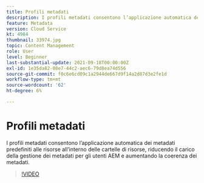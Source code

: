 ```yaml
---
title: Profili metadati
description: I profili metadati consentono l’applicazione automatica dei metadati predefiniti alle risorse all’interno delle cartelle di risorse, riducendo il carico della gestione dei metadati per gli utenti AEM e aumentando la coerenza dei metadati.
feature: Metadata
version: Cloud Service
kt: 4984
thumbnail: 33974.jpg
topic: Content Management
role: User
level: Beginner
last-substantial-update: 2021-09-18T00:00:00Z
exl-id: 1e35da82-08e7-44c2-aec6-79d8ea74d556
source-git-commit: f0c6e6cd09c1a2944de667d9f14a2d87d3e2fe1d
workflow-type: tm+mt
source-wordcount: '62'
ht-degree: 6%

---
```


# Profili metadati

I profili metadati consentono l’applicazione automatica dei metadati predefiniti alle risorse all’interno delle cartelle di risorse, riducendo il carico della gestione dei metadati per gli utenti AEM e aumentando la coerenza dei metadati.

>[!VIDEO](https://video.tv.adobe.com/v/33974/?quality=12&learn=on&hidetitle=true)
